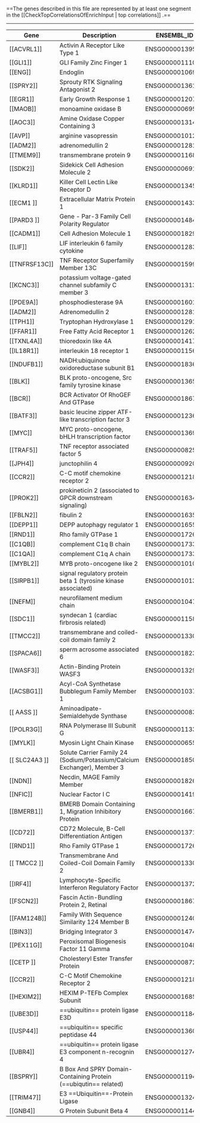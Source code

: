 ==The genes described in this file are represented by at least one segment in the [[CheckTopCorrelationsOfEnrichInput | top correlations]] .==
****

| Gene          | Description                                                             | ENSEMBL_ID      | correlation |
| ------------- | ----------------------------------------------------------------------- | --------------- | ----------- |
| [[ACVRL1]]    | Activin A Receptor Like Type 1                                          | ENSG00000139567 | +           |
| [[GLI1]]      | GLI Family Zinc Finger 1                                                | ENSG00000111087 | +           |
| [[ENG]]       | Endoglin                                                                | ENSG00000106991 | +           |
| [[SPRY2]]     | Sprouty RTK Signaling Antagonist 2                                      | ENSG00000136158 | ++          |
| [[EGR1]]      | Early Growth Response 1                                                 | ENSG00000120738 | ++          |
| [[MAOB]]      | monoamine oxidase B                                                     | ENSG00000069535 | ++++        |
| [[AOC3]]      | Amine Oxidase Copper Containing 3                                       | ENSG00000131471 | +++         |
| [[AVP]]       | arginine vasopressin                                                    | ENSG00000101200 | ++          |
| [[ADM2]]      | adrenomedullin 2                                                        | ENSG00000128165 | +++         |
| [[TMEM9]]     | transmembrane protein 9                                                 | ENSG00000116857 | ++++        |
| [[SDK2]]      | Sidekick Cell Adhesion Molecule 2                                       | ENSG00000069188 | +++         |
| [[KLRD1]]     | Killer Cell Lectin Like Receptor D                                      | ENSG00000134539 | ++++        |
| [[ECM1 ]]     | Extracellular Matrix Protein 1                                          | ENSG00000143369 | ++          |
| [[PARD3 ]]    | Gene - Par-3 Family Cell Polarity Regulator                             | ENSG00000148498 | ++++        |
| [[CADM1]]     | Cell Adhesion Molecule 1                                                | ENSG00000182985 | ++          |
| [[LIF]]       | LIF interleukin 6 family cytokine                                       | ENSG00000128342 | +++         |
| [[TNFRSF13C]] | TNF Receptor Superfamily Member 13C                                     | ENSG00000159958 | +++         |
| [[KCNC3]]     | potassium voltage-gated channel subfamily C member 3                    | ENSG00000131398 | +++         |
| [[PDE9A]]     | phosphodiesterase 9A                                                    | ENSG00000160191 | ++          |
| [[ADM2]]      | Adrenomedullin 2                                                        | ENSG00000128165 | +++         |
| [[TPH1]]      | Tryptophan Hydroxylase 1                                                | ENSG00000129167 | +           |
| [[FFAR1]]     | Free Fatty Acid Receptor 1                                              | ENSG00000126266 | ++          |
| [[TXNL4A]]    | thioredoxin like 4A                                                     | ENSG00000141759 | +           |
| [[IL18R1]]    | interleukin 18 receptor 1                                               | ENSG00000115604 | ++          |
| [[NDUFB1]]    | NADH:ubiquinone oxidoreductase subunit B1                               | ENSG00000183648 | ++          |
| [[BLK]]       | BLK proto-oncogene, Src family tyrosine kinase                          | ENSG00000136573 | +++         |
| [[BCR]]       | BCR Activator Of RhoGEF And GTPase                                      | ENSG00000186716 | ++          |
| [[BATF3]]     | basic leucine zipper ATF-like transcription factor 3                    | ENSG00000123685 | +++         |
| [[MYC]]       | MYC proto-oncogene, bHLH transcription factor                           | ENSG00000136997 | ++          |
| [[TRAF5]]     | TNF receptor associated factor 5                                        | ENSG00000082512 | ++          |
| [[JPH4]]      | junctophilin 4                                                          | ENSG00000092051 | ++          |
| [[CCR2]]      | C-C motif chemokine receptor 2                                          | ENSG00000121807 | +++         |
| [[PROK2]]     | prokineticin 2 (associated to GPCR downstream signaling)                | ENSG00000163421 | +++         |
| [[FBLN2]]     | fibulin 2                                                               | ENSG00000163520 | +++         |
| [[DEPP1]]     | DEPP autophagy regulator 1                                              | ENSG00000165507 | ++++        |
| [[RND1]]      | Rho family GTPase 1                                                     | ENSG00000172602 | ++++        |
| [[C1QB]]      | complement C1q B chain                                                  | ENSG00000173369 | +++         |
| [[C1QA]]      | complement C1q A chain                                                  | ENSG00000173372 | +++         |
| [[MYBL2]]     | MYB proto-oncogene like 2                                               | ENSG00000101057 | ++          |
| [[SIRPB1]]    | signal regulatory protein beta 1 (tyrosine kinase associated)           | ENSG00000101307 | ++          |
| [[NEFM]]      | neurofilament medium chain                                              | ENSG00000104722 | ++          |
| [[SDC1]]      | syndecan 1 (cardiac firbrosis related)                                  | ENSG00000115884 | ++          |
| [[TMCC2]]     | transmembrane and coiled-coil domain family 2                           | ENSG00000133069 | ++++        |
| [[SPACA6]]    | sperm acrosome associated 6                                             | ENSG00000182310 | ++++        |
| [[WASF3]]     | Actin-Binding Protein WASF3                                             | ENSG00000132970 | ++++        |
| [[ACSBG1]]    | Acyl-CoA Synthetase Bubblegum Family Member 1                           | ENSG00000103740 | ++++        |
| [[ AASS ]]    | Aminoadipate-Semialdehyde Synthase                                      | ENSG00000008311 | +++         |
| [[POLR3G]]    | RNA Polymerase III Subunit G                                            | ENSG00000113356 | ++++        |
| [[MYLK]]      | Myosin Light Chain Kinase                                               | ENSG00000065534 | +++         |
| [[ SLC24A3 ]] | Solute Carrier Family 24 (Sodium/Potassium/Calcium Exchanger), Member 3 | ENSG00000185052 | +++         |
| [[NDN]]       | Necdin, MAGE Family Member                                              | ENSG00000182636 | +++         |
| [[NFIC]]      | Nuclear Factor I C                                                      | ENSG00000141905 | ++          |
| [[BMERB1]]    | BMERB Domain Containing 1, Migration Inhibitory Protein                 | ENSG00000166780 | +++         |
| [[CD72]]      | CD72 Molecule, B-Cell Differentiation Antigen                           | ENSG00000137101 | ++++        |
| [[RND1]]      | Rho Family GTPase 1                                                     | ENSG00000172602 | +++         |
| [[ TMCC2 ]]   | Transmembrane And Coiled-Coil Domain Family 2                           | ENSG00000133069 | ++++        |
| [[IRF4]]      | Lymphocyte-Specific Interferon Regulatory Factor                        | ENSG00000137265 | +++         |
| [[FSCN2]]     | Fascin Actin-Bundling Protein 2, Retinal                                | ENSG00000186765 | +++         |
| [[FAM124B]]   | Family With Sequence Similarity 124 Member B                            | ENSG00000124019 | ++++        |
| [[BIN3]]      | Bridging Integrator 3                                                   | ENSG00000147439 | ++          |
| [[PEX11G]]    | Peroxisomal Biogenesis Factor 11 Gamma                                  | ENSG00000104883 | +++         |
| [[CETP ]]     | Cholesteryl Ester Transfer Protein                                      | ENSG00000087237 | ++++        |
| [[CCR2]]      | C-C Motif Chemokine Receptor 2                                          | ENSG00000121807 | ++++        |
| [[HEXIM2]]    | HEXIM P-TEFb Complex Subunit                                            | ENSG00000168517 | +++         |
| [[UBE3D]]     | ==ubiquitin== protein ligase E3D                                        | ENSG00000118420 | +++         |
| [[USP44]]     | ==ubiquitin== specific peptidase 44                                     | ENSG00000136014 | +++         |
| [[UBR4]]      | ==ubiquitin== protein ligase E3 component n-recognin 4                  | ENSG00000127481 | ++          |
| [[BSPRY]]     | B Box And SPRY Domain-Containing Protein (==ubiqutin== related)         | ENSG00000119411 | +++         |
| [[TRIM47]]    | E3 ==Ubiquitin==-Protein Ligase                                         | ENSG00000132481 | ++++        |
| [[GNB4]]      | G Protein Subunit Beta 4                                                | ENSG00000114450 |             |
